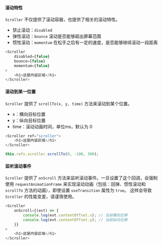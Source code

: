 #### 滚动特性

`Scroller` 不仅提供了滚动容器，也提供了相关的滚动特性。

- 禁止滚动：`disabled`
- 弹性滚动：`bounce` 滚动是否能够超出屏幕范围
- 惯性滚动：`momentum` 在松手之后有一定的速度，是否能够继续滚动一段距离

```JavaScript
<Scroller
    disabled={false}
    bounce={false}
    momentum={false}
>
    <h1>这是内容区域</h1>
</Scroller>
```

#### 滚动到某一位置

`Scroller` 提供了 `scrollTo(x, y, time)` 方法来滚动到某个位置。

- x：横向目标位置
- y：纵向目标位置
- time：滚动动画时间，单位ms，默认为 0

```JavaScript
<Scroller ref="scroller">
    <h1>这是内容区域</h1>
</Scroller>
```

```JavaScript
this.refs.scroller.scrollTo(0, -100, 300);
```

#### 监听滚动事件

`Scroller` 提供了 `onScroll` 方法来监听滚动事件。一旦设置了这个回调，会强制使用 `requestAnimationFrame` 来实现滚动动画（包括：回弹、惯性滚动和 `scrollTo` 方法的动画），即使设置 `useTransition` 属性为 `true`。
这样会导致 `Scroller` 的性能变差，请谨慎使用。

```JavaScript
<Scroller
    onScroll={(evt) => {
        console.log(evt.contentOffset.x); // 当前横向位移
        console.log(evt.contentOffset.y); // 当前纵向位移
    }}
>
    <h1>这是内容区域</h1>
</Scroller>
```